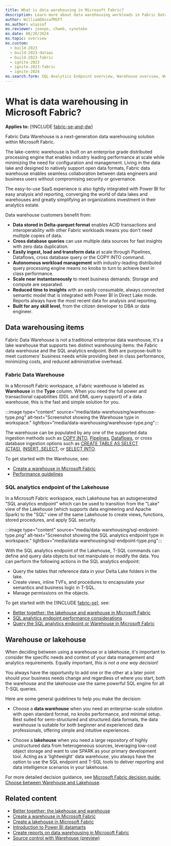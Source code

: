 ```yaml
---
title: What is data warehousing in Microsoft Fabric?
description: Learn more about data warehousing workloads in Fabric Data Warehouse.
author: WilliamDAssafMSFT
ms.author: wiassaf
ms.reviewer: joanpo, chweb, cynotebo
ms.date: 08/20/2024
ms.topic: overview
ms.custom:
  - build-2023
  - build-2023-dataai
  - build-2023-fabric
  - ignite-2023
  - ignite-2023-fabric
  - ignite-2024
ms.search.form: SQL Analytics Endpoint overview, Warehouse overview, Warehouse in workspace overview # This article's title should not change. If so, contact engineering.
---
```

# What is data warehousing in Microsoft Fabric?

**Applies to:** [!INCLUDE [fabric-se-and-dw](includes/applies-to-version/fabric-se-and-dw.md)]

Fabric Data Warehouse is a next-generation data warehousing solution within Microsoft Fabric.

The lake-centric warehouse is built on an enterprise grade distributed processing engine that enables industry leading performance at scale while minimizing the need for configuration and management. Living in the data lake and designed to natively support open data formats, Fabric data warehouse enables seamless collaboration between data engineers and business users without compromising security or governance.

The easy-to-use SaaS experience is also tightly integrated with Power BI for easy analysis and reporting, converging the world of data lakes and warehouses and greatly simplifying an organizations investment in their analytics estate.  

Data warehouse customers benefit from:

- **Data stored in Delta-parquet format** enables ACID transactions and interoperability with other Fabric workloads means you don't need multiple copies of data.
- **Cross database queries** can use multiple data sources for fast insights with zero data duplication.
- **Easily ingest, load and transform data** at scale through Pipelines, Dataflows, cross database query or the COPY INTO command.
- **Autonomous workload management** with industry-leading distributed query processing engine means no knobs to turn to achieve best in class performance.
- **Scale near instantaneously** to meet business demands. Storage and compute are separated.
- **Reduced time to insights** with an easily consumable, always connected semantic model that is integrated with Power BI in Direct Lake mode. Reports always have the most recent data for analysis and reporting.
- **Built for any skill level**, from the citizen developer to DBA or data engineer.

## Data warehousing items

Fabric Data Warehouse is not a traditional enterprise data warehouse, it's a lake warehouse that supports two distinct warehousing items: the Fabric data warehouse and the SQL analytics endpoint. Both are purpose-built to meet customers' business needs while providing best in class performance, minimizing costs, and reduced administrative overhead.

<a id="synapse-data-warehouse"></a>

### Fabric Data Warehouse

In a Microsoft Fabric workspace, a Fabric warehouse is labeled as **Warehouse** in the **Type** column. When you need the full power and transactional capabilities (DDL and DML query support) of a data warehouse, this is the fast and simple solution for you.

:::image type="content" source="media/data-warehousing/warehouse-type.png" alt-text="Screenshot showing the Warehouse type in workspace." lightbox="media/data-warehousing/warehouse-type.png":::

The warehouse can be populated by any one of the supported data ingestion methods such as [COPY INTO](/sql/t-sql/statements/copy-into-transact-sql?view=fabric&preserve-view=true), [Pipelines](/fabric/data-warehouse/ingest-data-pipelines), [Dataflows](/fabric/data-warehouse/ingest-data), or cross database ingestion options such as [CREATE TABLE AS SELECT (CTAS)](/sql/t-sql/statements/create-table-as-select-azure-sql-data-warehouse?view=fabric&preserve-view=true), [INSERT..SELECT](/sql/t-sql/statements/insert-transact-sql?view=fabric&preserve-view=true), or [SELECT INTO](/sql/t-sql/queries/select-into-clause-transact-sql?view=fabric&preserve-view=true).

To get started with the Warehouse, see:

- [Create a warehouse in Microsoft Fabric](/fabric/data-warehouse/create-warehouse)
- [Performance guidelines](guidelines-warehouse-performance.md)

### SQL analytics endpoint of the Lakehouse

In a Microsoft Fabric workspace, each Lakehouse has an autogenerated "SQL analytics endpoint" which can be used to transition from the "Lake" view of the Lakehouse (which supports data engineering and Apache Spark) to the "SQL" view of the same Lakehouse to create views, functions, stored procedures, and apply SQL security.

:::image type="content" source="media/data-warehousing/sql-endpoint-type.png" alt-text="Screenshot showing the SQL analytics endpoint type in workspace." lightbox="media/data-warehousing/sql-endpoint-type.png":::

With the SQL analytics endpoint of the Lakehouse, T-SQL commands can define and query data objects but not manipulate or modify the data. You can perform the following actions in the SQL analytics endpoint:

- Query the tables that reference data in your Delta Lake folders in the lake.
- Create views, inline TVFs, and procedures to encapsulate your semantics and business logic in T-SQL.
- Manage permissions on the objects.

To get started with the [!INCLUDE [fabric-se](includes/fabric-se.md)], see:

- [Better together: the lakehouse and warehouse in Microsoft Fabric](get-started-lakehouse-sql-analytics-endpoint.md)
- [SQL analytics endpoint performance considerations](sql-analytics-endpoint-performance.md)
- [Query the SQL analytics endpoint or Warehouse in Microsoft Fabric](query-warehouse.md)

## Warehouse or lakehouse

When deciding between using a warehouse or a lakehouse, it's important to consider the specific needs and context of your data management and analytics requirements. Equally important, *this is not a one way decision*!

You always have the opportunity to add one or the other at a later point should your business needs change and regardless of where you start, both the warehouse and the lakehouse use the same powerful SQL engine for all T-SQL queries.

Here are some general guidelines to help you make the decision:

- Choose a **data warehouse** when you need an enterprise-scale solution with open standard format, no knobs performance, and minimal setup.  Best suited for semi-structured and structured data formats, the data warehouse is suitable for both beginner and experienced data professionals, offering simple and intuitive experiences.

- Choose a **lakehouse** when you need a large repository of highly unstructured data from heterogeneous sources, leveraging low-cost object storage and want to use SPARK as your primary development tool. Acting as a 'lightweight' data warehouse, you always have the option to use the SQL endpoint and T-SQL tools to deliver reporting and data intelligence scenarios in your lakehouse.

For more detailed decision guidance, see [Microsoft Fabric decision guide: Choose between Warehouse and Lakehouse](../fundamentals/decision-guide-lakehouse-warehouse.md).

## Related content

- [Better together: the lakehouse and warehouse](get-started-lakehouse-sql-analytics-endpoint.md)
- [Create a warehouse in Microsoft Fabric](create-warehouse.md)
- [Create a lakehouse in Microsoft Fabric](../data-engineering/create-lakehouse.md)
- [Introduction to Power BI datamarts](/power-bi/transform-model/datamarts/datamarts-overview)
- [Create reports on data warehousing in Microsoft Fabric](create-reports.md)
- [Source control with Warehouse (preview)](source-control.md)
